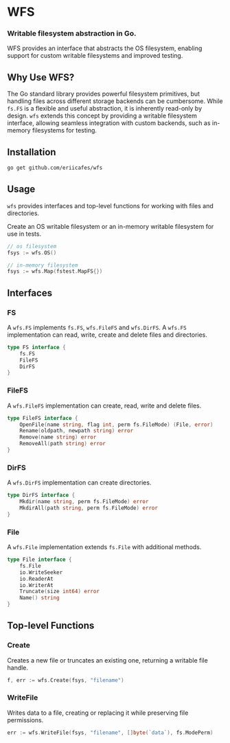 # WFS

### Writable filesystem abstraction in Go.

WFS provides an interface that abstracts the OS filesystem, enabling support for custom writable filesystems and improved testing.

## Why Use WFS?

The Go standard library provides powerful filesystem primitives, but handling files across different storage backends can be cumbersome. While `fs.FS` is a flexible and useful abstraction, it is inherently read-only by design. `wfs` extends this concept by providing a writable filesystem interface, allowing seamless integration with custom backends, such as in-memory filesystems for testing.

## Installation

```sh
go get github.com/eriicafes/wfs
```

## Usage

`wfs` provides interfaces and top-level functions for working with files and directories.

Create an OS writable filesystem or an in-memory writable filesystem for use in tests.

```go
// os filesystem
fsys := wfs.OS()

// in-memory filesystem
fsys := wfs.Map(fstest.MapFS{})
```

## Interfaces

### FS

A `wfs.FS` implements `fs.FS`, `wfs.FileFS` and `wfs.DirFS`.
A `wfs.FS` implementation can read, write, create and delete files and directories.

```go
type FS interface {
    fs.FS
    FileFS
    DirFS
}
```

### FileFS

A `wfs.FileFS` implementation can create, read, write and delete files.

```go
type FileFS interface {
    OpenFile(name string, flag int, perm fs.FileMode) (File, error)
    Rename(oldpath, newpath string) error
    Remove(name string) error
    RemoveAll(path string) error
}
```

### DirFS

A `wfs.DirFS` implementation can create directories.

```go
type DirFS interface {
    Mkdir(name string, perm fs.FileMode) error
    MkdirAll(path string, perm fs.FileMode) error
}
```

### File

A `wfs.File` implementation extends `fs.File` with additional methods.

```go
type File interface {
    fs.File
    io.WriteSeeker
    io.ReaderAt
    io.WriterAt
    Truncate(size int64) error
    Name() string
}
```

## Top-level Functions

### Create

Creates a new file or truncates an existing one, returning a writable file handle.

```go
f, err := wfs.Create(fsys, "filename")
```

### WriteFile

Writes data to a file, creating or replacing it while preserving file permissions.

```go
err := wfs.WriteFile(fsys, "filename", []byte(`data`), fs.ModePerm)
```

